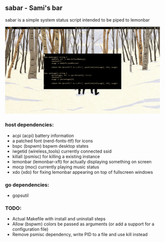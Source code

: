 ## sabar - Sami's bar

sabar is a simple system status script intended to be piped to lemonbar

![screenshot](scrot.png)

### host dependencies:
+ acpi		        (acpi)			battery information
+ a patched font        (nerd-fonts-ttf)        for icons
+ bspc		        (bspwm)			bspwm desktop states
+ iwgetid		(wireless_tools)        currently connected ssid
+ killall		(psmisc)		for killing a existing instance
+ lemonbar	        (lemonbar-xft)	        for actually displaying something on screen
+ mocp		        (moc)			currently playing music status
+ xdo                   (xdo)                   for fixing lemonbar appearing on top of fullscreen windows

### go dependencies:
+ gopsutil

### TODO:
+ Actual Makefile with install and uninstall steps
+ Allow (bspwm) colors be passed as arguments (or add a support for a
  configuration file)
+ Remove psmisc dependency, write PID to a file and use kill instead
